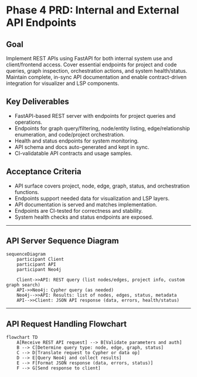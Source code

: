 # Phase 4 PRD: Internal and External API Endpoints

## Goal
Implement REST APIs using FastAPI for both internal system use and client/frontend access. Cover essential endpoints for project and code queries, graph inspection, orchestration actions, and system health/status. Maintain complete, in-sync API documentation and enable contract-driven integration for visualizer and LSP components.

## Key Deliverables
- FastAPI-based REST server with endpoints for project queries and operations.
- Endpoints for graph query/filtering, node/entity listing, edge/relationship enumeration, and code/project orchestration.
- Health and status endpoints for system monitoring.
- API schema and docs auto-generated and kept in sync.
- CI-validatable API contracts and usage samples.

## Acceptance Criteria
- API surface covers project, node, edge, graph, status, and orchestration functions.
- Endpoints support needed data for visualization and LSP layers.
- API documentation is served and matches implementation.
- Endpoints are CI-tested for correctness and stability.
- System health checks and status endpoints are exposed.

***

## API Server Sequence Diagram

```mermaid
sequenceDiagram
    participant Client
    participant API
    participant Neo4j

    Client->>API: REST query (list nodes/edges, project info, custom graph search)
    API->>Neo4j: Cypher query (as needed)
    Neo4j-->>API: Results: list of nodes, edges, status, metadata
    API-->>Client: JSON API response (data, errors, health/status)
```

***

## API Request Handling Flowchart

```mermaid
flowchart TD
    A[Receive REST API request] --> B[Validate parameters and auth]
    B --> C[Determine query type: node, edge, graph, status]
    C --> D[Translate request to Cypher or data op]
    D --> E[Query Neo4j and collect results]
    E --> F[Format JSON response (data, errors, status)]
    F --> G[Send response to client]
```
